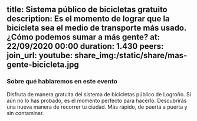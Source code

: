 title: Sistema público de bicicletas gratuito
description: Es el momento de lograr que la bicicleta sea el medio de transporte más usado. ¿Cómo podemos sumar a más gente?
at: 22/09/2020 00:00
duration: 1.430
peers: 
join_url:
youtube: 
share_img:/static/share/mas-gente-bicicleta.jpg
----
### Sobre qué hablaremos en este evento

Disfruta de manera gratuita del sistema de bicicletas público de Logroño. Si aún no lo has probado, es el momento perfecto para hacerlo. Descubrirás una nueva manera de recorrer tu ciudad. Más rápido, de puerta a puerta y sin contaminar.
